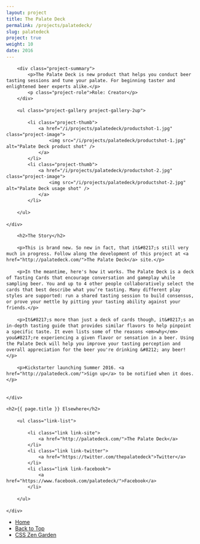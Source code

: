 ```yaml
---
layout: project
title: The Palate Deck
permalink: /projects/palatedeck/
slug: palatedeck
project: true
weight: 10
date: 2016
---
```


<section id="summary" class="project-section">
	<div class="wrap">

		<div class="project-summary">
			<p>The Palate Deck is new product that helps you conduct beer tasting sessions and tune your palate. For beginning taster and enlightened beer experts alike.</p>
			<p class="project-role">Role: Creator</p>
		</div>

		<ul class="project-gallery project-gallery-2up">

			<li class="project-thumb">
				<a href="/i/projects/palatedeck/productshot-1.jpg" class="project-image">
					<img src="/i/projects/palatedeck/productshot-1.jpg" alt="Palate Deck product shot" />
				</a>
			</li>
			<li class="project-thumb">
				<a href="/i/projects/palatedeck/productshot-2.jpg" class="project-image">
					<img src="/i/projects/palatedeck/productshot-2.jpg" alt="Palate Deck usage shot" />
				</a>
			</li>

		</ul>

	</div>
</section>


<section id="story" class="project-section project-story">
	<div class="wrap">

		<h2>The Story</h2>

		<p>This is brand new. So new in fact, that it&#8217;s still very much in progress. Follow along the development of this project at <a href="http://palatedeck.com/">The Palate Deck</a> site.</p>

		<p>In the meantime, here's how it works. The Palate Deck is a deck of Tasting Cards that encourage conversation and gameplay while sampling beer. You and up to 4 other people collaboratively select the cards that best describe what you’re tasting. Many different play styles are supported: run a shared tasting session to build consensus, or prove your mettle by pitting your tasting ability against your friends.</p>

		<p>It&#8217;s more than just a deck of cards though, it&#8217;s an in-depth tasting guide that provides similar flavors to help pinpoint a specific taste. It even lists some of the reasons <em>why</em> you&#8217;re experiencing a given flavor or sensation in a beer. Using the Palate Deck will help you improve your tasting perception and overall appreciation for the beer you're drinking &#8212; any beer!</p>

		<p>Kickstarter launching Summer 2016. <a href="http://palatedeck.com/">Sign up</a> to be notified when it does.</p>


	</div>
</section>


<section id="elsewhere" class="project-section project-elsewhere">
	<div class="wrap">

	<h2>{{ page.title }} Elsewhere</h2>

		<ul class="link-list">

			<li class="link link-site">
				<a href="http://palatedeck.com/">The Palate Deck</a>
			</li>
			<li class="link link-twitter">
				<a href="https://twitter.com/thepalatedeck">Twitter</a>
			</li>
			<li class="link link-facebook">
				<a href="https://www.facebook.com/palatedeck/">Facebook</a>
			</li>

		</ul>

	</div>
</section>


<section class="project-nav">
	<ul>
		<li class="project-prev">
			<a href="/" class="link">
				Home
			</a>
		</li>
		<li class="project-top">
			<a href="#top" class="link">
				Back to Top
			</a>
		</li>
		<li class="project-next">
			<a href="/projects/zen/" class="link">
				CSS Zen Garden
			</a>
		</li>
	</ul>
</section>